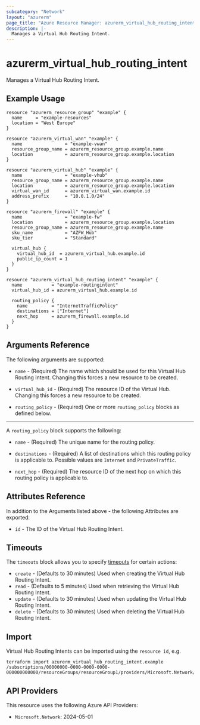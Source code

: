 ```yaml
---
subcategory: "Network"
layout: "azurerm"
page_title: "Azure Resource Manager: azurerm_virtual_hub_routing_intent"
description: |-
  Manages a Virtual Hub Routing Intent.
---
```


# azurerm_virtual_hub_routing_intent

Manages a Virtual Hub Routing Intent.

## Example Usage

```hcl
resource "azurerm_resource_group" "example" {
  name     = "example-resources"
  location = "West Europe"
}

resource "azurerm_virtual_wan" "example" {
  name                = "example-vwan"
  resource_group_name = azurerm_resource_group.example.name
  location            = azurerm_resource_group.example.location
}

resource "azurerm_virtual_hub" "example" {
  name                = "example-vhub"
  resource_group_name = azurerm_resource_group.example.name
  location            = azurerm_resource_group.example.location
  virtual_wan_id      = azurerm_virtual_wan.example.id
  address_prefix      = "10.0.1.0/24"
}

resource "azurerm_firewall" "example" {
  name                = "example-fw"
  location            = azurerm_resource_group.example.location
  resource_group_name = azurerm_resource_group.example.name
  sku_name            = "AZFW_Hub"
  sku_tier            = "Standard"

  virtual_hub {
    virtual_hub_id  = azurerm_virtual_hub.example.id
    public_ip_count = 1
  }
}

resource "azurerm_virtual_hub_routing_intent" "example" {
  name           = "example-routingintent"
  virtual_hub_id = azurerm_virtual_hub.example.id

  routing_policy {
    name         = "InternetTrafficPolicy"
    destinations = ["Internet"]
    next_hop     = azurerm_firewall.example.id
  }
}
```

## Arguments Reference

The following arguments are supported:

* `name` - (Required) The name which should be used for this Virtual Hub Routing Intent. Changing this forces a new resource to be created.

* `virtual_hub_id` - (Required) The resource ID of the Virtual Hub. Changing this forces a new resource to be created.

* `routing_policy` - (Required) One or more `routing_policy` blocks as defined below.

---

A `routing_policy` block supports the following:

* `name` - (Required) The unique name for the routing policy.

* `destinations` - (Required) A list of destinations which this routing policy is applicable to. Possible values are `Internet` and `PrivateTraffic`.

* `next_hop` - (Required) The resource ID of the next hop on which this routing policy is applicable to.

## Attributes Reference

In addition to the Arguments listed above - the following Attributes are exported:

* `id` - The ID of the Virtual Hub Routing Intent.

## Timeouts

The `timeouts` block allows you to specify [timeouts](https://www.terraform.io/docs/configuration/resources.html#timeouts) for certain actions:

* `create` - (Defaults to 30 minutes) Used when creating the Virtual Hub Routing Intent.
* `read` - (Defaults to 5 minutes) Used when retrieving the Virtual Hub Routing Intent.
* `update` - (Defaults to 30 minutes) Used when updating the Virtual Hub Routing Intent.
* `delete` - (Defaults to 30 minutes) Used when deleting the Virtual Hub Routing Intent.

## Import

Virtual Hub Routing Intents can be imported using the `resource id`, e.g.

```shell
terraform import azurerm_virtual_hub_routing_intent.example /subscriptions/00000000-0000-0000-0000-000000000000/resourceGroups/resourceGroup1/providers/Microsoft.Network/virtualHubs/virtualHub1/routingIntent/routingIntent1
```

## API Providers
<!-- This section is generated, changes will be overwritten -->
This resource uses the following Azure API Providers:

* `Microsoft.Network`: 2024-05-01
